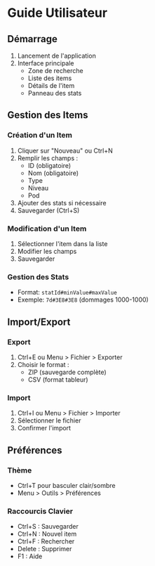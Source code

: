 # Guide Utilisateur

## Démarrage

1. Lancement de l'application
2. Interface principale
   - Zone de recherche
   - Liste des items
   - Détails de l'item
   - Panneau des stats

## Gestion des Items

### Création d'un Item
1. Cliquer sur "Nouveau" ou Ctrl+N
2. Remplir les champs :
   - ID (obligatoire)
   - Nom (obligatoire)
   - Type
   - Niveau
   - Pod
3. Ajouter des stats si nécessaire
4. Sauvegarder (Ctrl+S)

### Modification d'un Item
1. Sélectionner l'item dans la liste
2. Modifier les champs
3. Sauvegarder

### Gestion des Stats
- Format: `statId#minValue#maxValue`
- Exemple: `7d#3E8#3E8` (dommages 1000-1000)

## Import/Export

### Export
1. Ctrl+E ou Menu > Fichier > Exporter
2. Choisir le format :
   - ZIP (sauvegarde complète)
   - CSV (format tableur)

### Import
1. Ctrl+I ou Menu > Fichier > Importer
2. Sélectionner le fichier
3. Confirmer l'import

## Préférences

### Thème
- Ctrl+T pour basculer clair/sombre
- Menu > Outils > Préférences

### Raccourcis Clavier
- Ctrl+S : Sauvegarder
- Ctrl+N : Nouvel item
- Ctrl+F : Rechercher
- Delete : Supprimer
- F1 : Aide